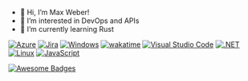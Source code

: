 - 👋 Hi, I’m Max Weber!
- 👀 I’m interested in DevOps and APIs
- 🌱 I’m currently learning Rust

[![Azure](https://badgen.net/badge/icon/azure?icon=azure&label)](https://azure.microsoft.com)
[![Jira](https://badgen.net/badge/icon/jira?icon=jira&label)](https://https://jira.com/)
[![Windows](https://svgshare.com/i/ZhY.svg)](https://svgshare.com/i/ZhY.svg)
[![wakatime](https://wakatime.com/badge/user/26514194-c217-40e7-a791-ccfe2795c2ef.svg)](https://wakatime.com/@26514194-c217-40e7-a791-ccfe2795c2ef)
[![Visual Studio Code](https://img.shields.io/badge/--007ACC?logo=visual%20studio%20code&logoColor=ffffff)](https://code.visualstudio.com/)
[![.NET](https://img.shields.io/badge/--512BD4?logo=.net&logoColor=ffffff)](https://dotnet.microsoft.com/)
[![Linux](https://svgshare.com/i/Zhy.svg)](https://svgshare.com/i/Zhy.svg)
[![JavaScript](https://img.shields.io/badge/--F7DF1E?logo=javascript&logoColor=000)](https://www.javascript.com/)

[![Awesome Badges](https://img.shields.io/badge/badges-awesome-green.svg)](https://github.com/Naereen/badges)
<!---
Max1mus7/Max1mus7 is a ✨ special ✨ repository because its `README.md` (this file) appears on your GitHub profile.
You can click the Preview link to take a look at your changes.
--->
